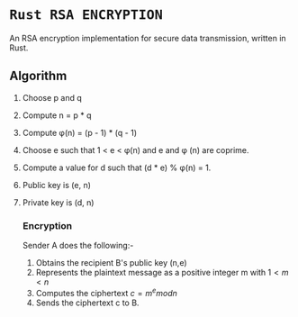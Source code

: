 # `Rust RSA ENCRYPTION`

An RSA encryption implementation for secure data transmission, written in Rust.

## Algorithm

1. Choose p and q
2. Compute n = p * q
3. Compute φ(n) = (p - 1) * (q - 1)
4. Choose e such that 1 < e < φ(n) and e and φ (n) are coprime.
5. Compute a value for d such that (d * e) % φ(n) = 1.
6. Public key is (e, n)
7. Private key is (d, n)

   ### Encryption
   Sender A does the following:-
   1. Obtains the recipient B's public key (n,e)
   2. Represents the plaintext message as a positive integer m with $` 1 < m < n `$
   3. Computes the ciphertext $`c = m^e mod n `$
   4. Sends the ciphertext c to B.
